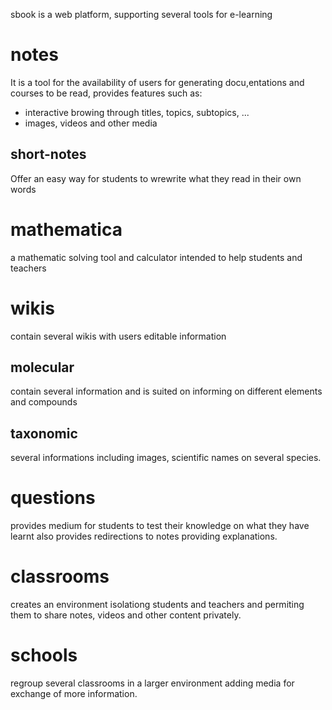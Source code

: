 sbook is a web platform, supporting several tools for e-learning

notes
=====
It is a tool for the availability of users for generating docu,entations and courses
to be read, provides features such as:
- interactive browing through titles, topics, subtopics, ...
- images, videos and other media

short-notes
-----------
Offer an easy way for students to wrewrite what they read in their own words

mathematica
===========
a mathematic solving tool and calculator intended to help students and teachers

wikis
=====

contain several wikis with users editable information

molecular
---------

contain several information and is suited on informing on different elements and compounds

taxonomic
------------
several informations including images, scientific names
on several species.

questions
==========
provides medium for students to test their knowledge on what they have learnt
also provides redirections to notes providing explanations.

classrooms
==========

creates an environment isolationg students and teachers and permiting them to share
notes, videos and other content privately.

schools
=======

regroup several classrooms in a larger environment adding media for exchange of more information.


